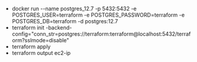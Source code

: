 
* docker run --name postgres_12.7 -p 5432:5432 -e POSTGRES_USER=terraform -e POSTGRES_PASSWORD=terraform -e POSTGRES_DB=terraform -d postgres:12.7
* terraform init -backend-config="conn_str=postgres://terraform:terraform@localhost:5432/terraform?sslmode=disable"
* terraform apply
* terraform output ec2-ip
